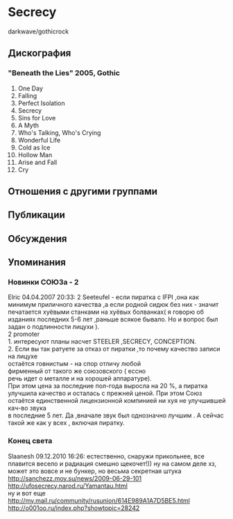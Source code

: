 # Secrecy

darkwave/gothicrock

## Дискография

### "Beneath the Lies" 2005, Gothic

1. One Day 
2. Falling 
3. Perfect Isolation 
4. Secrecy 
5. Sins for Love 
6. A Myth 
7. Who's Talking, Who's Crying 
8. Wonderful Life 
9. Cold as Ice 
10. Hollow Man 
11. Arise and Fall 
12. Cry


## Отношения с другими группами


## Публикации


## Обсуждения


## Упоминания

### Новинки СОЮЗа - 2

Elric 04.04.2007 20:33:
2 Seeteufel  - если пиратка с IFPI ,она как минимум приличного качества ,а если родной сидюк  без них - значит печатается хуёвыми станками на хуёвых болванках( я говорю об изданиях последних 5-6 лет ,раньше всякое бывало. Но и вопрос был задан о подлинности лицухи ).<BR>2 promoter<BR>  1. интересуют планы насчет STEELER ,SECRECY, CONCEPTION.<BR>  2. Если вы так ратуете за отказ от пиратки ,то почему качество записи на лицухе<BR>остаётся говнистым - на спор отличу любой<BR>фирменный от такого же союзовского ( ессно <BR>речь идет о металле и на хорошей аппаратуре).<BR>При этом цена за последние пол-года выросла на 20 %, а пиратка улучшила качество и осталась с прежней ценой. При этом Союз остаётся единственной лицензионной компинией ни хуя не улучшившей кач-во звука<BR>в последние 5 лет. Да ,вначале звук был однозначно лучшим . А сейчас такой же как у всех , включая пиратку. 

### Конец света

Slaanesh 09.12.2010 16:26:
естественно, снаружи прикольнее, все плавится весело и радиация смешно щекочет!)) ну на самом деле хз, может это вовсе и не бункер, но весьма секретная штука<BR><A HREF="http://sanchezz.moy.su/news/2009-06-29-101" TARGET="_blank">http://sanchezz.moy.su/news/2009-06-29-101</A><BR><A HREF="http://ufosecrecy.narod.ru/Yamantau.html" TARGET="_blank">http://ufosecrecy.narod.ru/Yamantau.html</A> <BR>ну и вот еще<BR><A HREF="http://my.mail.ru/community/rusunion/614E989A1A7D5BE5.html" TARGET="_blank">http://my.mail.ru/community/rusunion/614E989A1A7D5BE5.html</A><BR><A HREF="http://o001oo.ru/index.php?showtopic=28242" TARGET="_blank">http://o001oo.ru/index.php?showtopic=28242</A>

